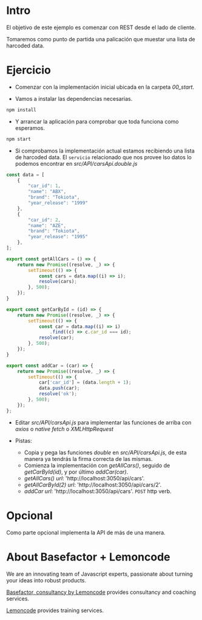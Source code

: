 # Intro

El objetivo de este ejemplo es comenzar con REST desde el lado de cliente.

Tomaremos como punto de partida una palicación que muestar una lista de harcoded data.

# Ejercicio

- Comenzar con la implementación inicial ubicada en la carpeta *00_start*.

- Vamos a instalar las dependencias necesarias.

```bash
npm install
```

- Y arrancar la aplicación para comprobar que toda funciona como esperamos.

```bash
npm start
```

- Si comprobamos la implementación actual estamos recibiendo una lista de harcoded data. El `servicio` relacionado que nos provee lso datos lo podemos encontrar en _src/API/carsApi.double.js_

```javascript
const data = [
    {
        "car_id": 1,
        "name": "ABX",
        "brand": "Tokiota",
        "year_release": "1999"
    },
    {
        "car_id": 2,
        "name": "AZE",
        "brand": "Tokiota",
        "year_release": "1995"
    },
];

export const getAllCars = () => {
    return new Promise((resolve, _) => {
        setTimeout(() => {
            const cars = data.map((i) => i);
            resolve(cars);
        }, 500);
    });
}

export const getCarById = (id) => {
    return new Promise((resolve, _) => {
        setTimeout(() => {
            const car = data.map((i) => i)
                .find((c) => c.car_id === id);
            resolve(car);
        }, 500);
    });
}

export const addCar = (car) => {
    return new Promise((resolve, _) => {
        setTimeout(() => {
            car['car_id'] = (data.length + 1);
            data.push(car);
            resolve('ok');
        }, 500);
    }); 
};
```

- Editar _src/API/carsApi.js_ para implementar las funciones de arriba con _axios_ o _native fetch_ o _XMLHttpRequest_


- Pistas:

  - Copia y pega las funciones _double_ en _src/API/carsApi.js_, de esta manera ya tendrás la firma correcta de las mismas.
  - Comienza la implementación con _getAllCars()_, seguido de _getCarById(id)_, y por último _addCar(car)_.
  - _getAllCars() url_: 'http://localhost:3050/api/cars'.
  - _getAllCarById(2) url_: 'http://localhost:3050/api/cars/2'.
  - _addCar url_: 'http://localhost:3050/api/cars'. `POST` http verb.

# Opcional

Como parte opcional implementa la API de más de una manera.

# About Basefactor + Lemoncode

We are an innovating team of Javascript experts, passionate about turning your ideas into robust products.

[Basefactor, consultancy by Lemoncode](http://www.basefactor.com) provides consultancy and coaching services.

[Lemoncode](http://lemoncode.net/services/en/#en-home) provides training services.